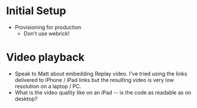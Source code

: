# Initial Setup

* Provisioning for production
  * Don't use webrick!

# Video playback

* Speak to Matt about embedding Replay video. I've tried using the links delivered to iPhone / iPad links but the resulting video is very low resolution on a laptop / PC.
* What is the video quality like on an iPad -- is the code as readable as on desktop?
